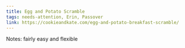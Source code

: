 ```yaml
---
title: Egg and Potato Scramble
tags: needs-attention, Erin, Passover
link: https://cookieandkate.com/egg-and-potato-breakfast-scramble/
---
```

Notes: fairly easy and flexible  

